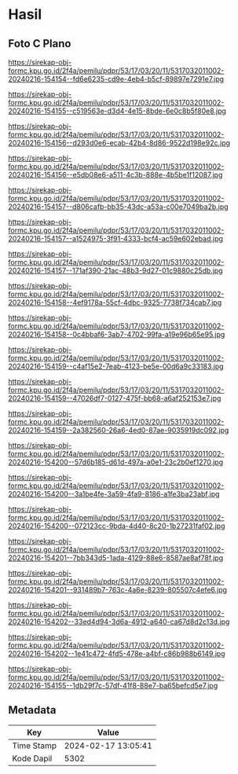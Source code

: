 # Hasil

## Foto C Plano

https://sirekap-obj-formc.kpu.go.id/2f4a/pemilu/pdpr/53/17/03/20/11/5317032011002-20240216-154154--fd6e6235-cd9e-4eb4-b5cf-89897e7291e7.jpg

https://sirekap-obj-formc.kpu.go.id/2f4a/pemilu/pdpr/53/17/03/20/11/5317032011002-20240216-154155--c519563e-d3d4-4e15-8bde-6e0c8b5f80e8.jpg

https://sirekap-obj-formc.kpu.go.id/2f4a/pemilu/pdpr/53/17/03/20/11/5317032011002-20240216-154156--d293d0e6-ecab-42b4-8d86-9522d198e92c.jpg

https://sirekap-obj-formc.kpu.go.id/2f4a/pemilu/pdpr/53/17/03/20/11/5317032011002-20240216-154156--e5db08e6-a511-4c3b-888e-4b5be1f12087.jpg

https://sirekap-obj-formc.kpu.go.id/2f4a/pemilu/pdpr/53/17/03/20/11/5317032011002-20240216-154157--d806cafb-bb35-43dc-a53a-c00e7049ba2b.jpg

https://sirekap-obj-formc.kpu.go.id/2f4a/pemilu/pdpr/53/17/03/20/11/5317032011002-20240216-154157--a1524975-3f91-4333-bcf4-ac59e602ebad.jpg

https://sirekap-obj-formc.kpu.go.id/2f4a/pemilu/pdpr/53/17/03/20/11/5317032011002-20240216-154157--171af390-21ac-48b3-9d27-01c9880c25db.jpg

https://sirekap-obj-formc.kpu.go.id/2f4a/pemilu/pdpr/53/17/03/20/11/5317032011002-20240216-154158--4ef9178a-55cf-4dbc-9325-7738f734cab7.jpg

https://sirekap-obj-formc.kpu.go.id/2f4a/pemilu/pdpr/53/17/03/20/11/5317032011002-20240216-154158--0c4bbaf6-3ab7-4702-99fa-a19e96b65e95.jpg

https://sirekap-obj-formc.kpu.go.id/2f4a/pemilu/pdpr/53/17/03/20/11/5317032011002-20240216-154159--c4af15e2-7eab-4123-be5e-00d6a9c33183.jpg

https://sirekap-obj-formc.kpu.go.id/2f4a/pemilu/pdpr/53/17/03/20/11/5317032011002-20240216-154159--47026df7-0127-475f-bb68-a6af252153e7.jpg

https://sirekap-obj-formc.kpu.go.id/2f4a/pemilu/pdpr/53/17/03/20/11/5317032011002-20240216-154159--2a382560-26a6-4ed0-87ae-9035919dc092.jpg

https://sirekap-obj-formc.kpu.go.id/2f4a/pemilu/pdpr/53/17/03/20/11/5317032011002-20240216-154200--57d6b185-d61d-497a-a0e1-23c2b0ef1270.jpg

https://sirekap-obj-formc.kpu.go.id/2f4a/pemilu/pdpr/53/17/03/20/11/5317032011002-20240216-154200--3a1be4fe-3a59-4fa9-8186-a1fe3ba23abf.jpg

https://sirekap-obj-formc.kpu.go.id/2f4a/pemilu/pdpr/53/17/03/20/11/5317032011002-20240216-154200--072123cc-9bda-4d40-8c20-1b27231faf02.jpg

https://sirekap-obj-formc.kpu.go.id/2f4a/pemilu/pdpr/53/17/03/20/11/5317032011002-20240216-154201--7bb343d5-1ada-4129-88e6-8587ae8af78f.jpg

https://sirekap-obj-formc.kpu.go.id/2f4a/pemilu/pdpr/53/17/03/20/11/5317032011002-20240216-154201--931489b7-763c-4a6e-8239-805507c4efe6.jpg

https://sirekap-obj-formc.kpu.go.id/2f4a/pemilu/pdpr/53/17/03/20/11/5317032011002-20240216-154202--33ed4d94-3d6a-4912-a640-ca67d8d2c13d.jpg

https://sirekap-obj-formc.kpu.go.id/2f4a/pemilu/pdpr/53/17/03/20/11/5317032011002-20240216-154202--1e41c472-4fd5-478e-a4bf-c86b988b6149.jpg

https://sirekap-obj-formc.kpu.go.id/2f4a/pemilu/pdpr/53/17/03/20/11/5317032011002-20240216-154155--1db29f7c-57df-41f8-88e7-ba65befcd5e7.jpg


## Metadata

| Key        | Value               |
| ---------- | ------------------- |
| Time Stamp | 2024-02-17 13:05:41 |
| Kode Dapil | 5302                |



